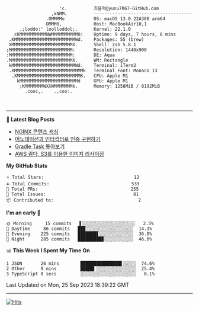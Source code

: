 
```text
                    'c.          최윤혁@yunu7067-GitHub.com
                 ,xNMM.          -------------------------------------
               .OMMMMo           OS: macOS 13.0 22A380 arm64
               OMMM0,            Host: MacBookAir10,1
     .;loddo:' loolloddol;.      Kernel: 22.1.0
   cKMMMMMMMMMMNWMMMMMMMMMM0:    Uptime: 9 days, 7 hours, 6 mins
 .KMMMMMMMMMMMMMMMMMMMMMMMWd.    Packages: 55 (brew)
 XMMMMMMMMMMMMMMMMMMMMMMMX.      Shell: zsh 5.8.1
;MMMMMMMMMMMMMMMMMMMMMMMM:       Resolution: 1440x900
:MMMMMMMMMMMMMMMMMMMMMMMM:       DE: Aqua
.MMMMMMMMMMMMMMMMMMMMMMMMX.      WM: Rectangle
 kMMMMMMMMMMMMMMMMMMMMMMMMWd.    Terminal: iTerm2
 .XMMMMMMMMMMMMMMMMMMMMMMMMMMk   Terminal Font: Monaco 13
  .XMMMMMMMMMMMMMMMMMMMMMMMMK.   CPU: Apple M1
    kMMMMMMMMMMMMMMMMMMMMMMd     GPU: Apple M1
     ;KMMMMMMMWXXWMMMMMMMk.      Memory: 1258MiB / 8192MiB
       .cooc,.    .,coo:.

```

<br />

---

<!--START_SECTION:msrm-->

**📕  Latest Blog Posts**

- [NGINX 콘텐츠 캐싱](https://yunu7067.github.io/p/nginx-content-caching/)
- [어노테이션과 인터셉터로 인증 구현하기](https://yunu7067.github.io/p/impl-spring-auth-using-interceptor/)
- [Gradle Task 톺아보기](https://yunu7067.github.io/p/gradle-tasks/)
- [AWS 람다, S3를 이용한 이미지 리사이징](https://yunu7067.github.io/p/image-resize-for-aws-lambda/)

**My GitHub Stats**
```text
⭐ Total Stars:                                  12
➕ Total Commits:                               533
🔀 Total PRs:                                   255
🚩 Total Issues:                                 81
📦 Contributed to:                                2
```

**I'm an early 🐤**
```text
🌞 Morning     15 commits   ▌░░░░░░░░░░░░░░░░░░░░   2.5%
🌆 Daytime     86 commits   ██▉░░░░░░░░░░░░░░░░░░  14.1%
🌃 Evening    225 commits   ███████▋░░░░░░░░░░░░░  36.8%
🌙 Night      285 commits   █████████▊░░░░░░░░░░░  46.6%
```

📊 **This Week I Spent My Time On**
```text
1 JSON       26 mins        ███████████████▋░░░░░  74.6%
2 Other      9 mins         █████▎░░░░░░░░░░░░░░░  25.4%
3 TypeScript 0 secs         ░░░░░░░░░░░░░░░░░░░░░   0.1%
```

Last Updated on Mon, 25 Sep 2023 18:39:22 GMT

<!--END_SECTION:msrm-->

---

<!-- https://hits.seeyoufarm.com -->  
[![Hits](https://hits.seeyoufarm.com/api/count/incr/badge.svg?url=https%3A%2F%2Fgithub.com%2Fyunu7067&count_bg=%2379C83D&title_bg=%23555555&icon=&icon_color=%23E7E7E7&title=Visited&edge_flat=true)](https://hits.seeyoufarm.com)
